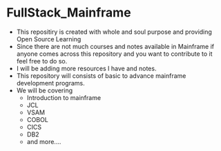 # FullStack_Mainframe

- This repositiry is created with whole and soul purpose and providing Open Source Learning 
- Since there are not much courses and notes available in Mainframe if anyone comes across this repository 
  and you want to contribute to it feel free to do so.
- I will be adding more resources I have and notes.
- This repository will consists of basic to advance mainframe development programs.
- We will be covering 
  - Introduction to mainframe
  - JCL
  - VSAM
  - COBOL
  - CICS
  - DB2
  - and more....
